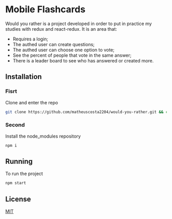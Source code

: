 # Mobile Flashcards

Would you rather is a project developed in order to put in practice my studies with redux and react-redux.
It is an area that:
- Requires a login; 
- The authed user can create questions;
- The authed user can choose one option to vote;
- See the percent of people that vote in the same answer;
- There is a leader board to see who has answered or created more.

## Installation

### Fisrt
Clone and enter the repo

```bash
git clone https://github.com/matheuscosta2204/would-you-rather.git && cd would-you-rather
```
### Second
Install the node_modules repository

```bash
npm i
```

## Running

To run the project

```bash
npm start
```

## License
[MIT](https://choosealicense.com/licenses/mit/)
